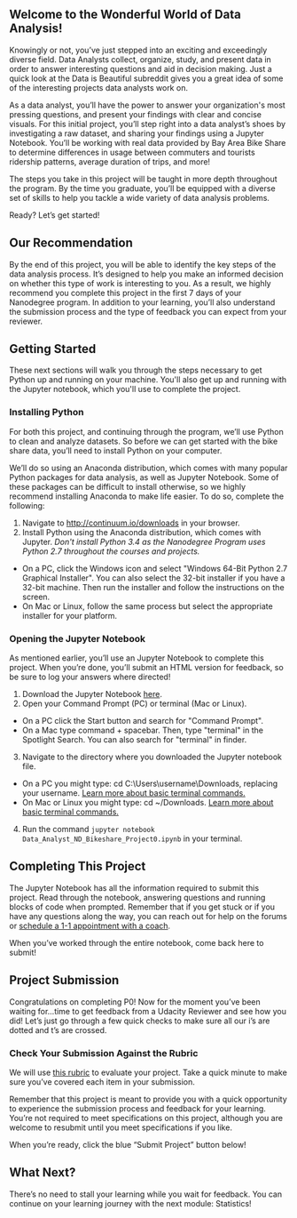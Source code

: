 ## Welcome to the Wonderful World of Data Analysis!

Knowingly or not, you’ve just stepped into an exciting and exceedingly diverse field. Data Analysts collect, organize, study, and present data in order to answer interesting questions and aid in decision making. Just a quick look at the Data is Beautiful subreddit gives you a great idea of some of the interesting projects data analysts work on.

As a data analyst, you’ll have the power to answer your organization's most pressing questions, and present your findings with clear and concise visuals. For this initial project, you’ll step right into a data analyst’s shoes by investigating a raw dataset, and sharing your findings using a Jupyter Notebook. You’ll be working with real data provided by Bay Area Bike Share to determine differences in usage between commuters and tourists ridership patterns, average duration of trips, and more!

The steps you take in this project will be taught in more depth throughout the program. By the time you graduate, you’ll be equipped with a diverse set of skills to help you tackle a wide variety of data analysis problems.

Ready? Let’s get started!

## Our Recommendation
By the end of this project, you will be able to identify the key steps of the data analysis process. It’s designed to help you make an informed decision on whether this type of work is interesting to you. As a result, we highly recommend you complete this project in the first 7 days of your Nanodegree program. In addition to your learning, you’ll also understand the submission process and the type of feedback you can expect from your reviewer.

## Getting Started
These next sections will walk you through the steps necessary to get Python up and running on your machine. You'll also get up and running with the Jupyter notebook, which you'll use to complete the project.

### Installing Python
For both this project, and continuing through the program, we’ll use Python to clean and analyze datasets. So before we can get started with the bike share data, you’ll need to install Python on your computer.

We’ll do so using an Anaconda distribution, which comes with many popular Python packages for data analysis, as well as Jupyter Notebook. Some of these packages can be difficult to install otherwise, so we highly recommend installing Anaconda to make life easier. To do so, complete the following:

1. Navigate to http://continuum.io/downloads in your browser.
2. Install Python using the Anaconda distribution, which comes with Jupyter. _Don't install Python 3.4 as the Nanodegree Program uses Python 2.7 throughout the courses and projects._
 * On a PC, click the Windows icon and select "Windows 64-Bit Python 2.7 Graphical Installer". You can also select the 32-bit installer if you have a 32-bit machine. Then run the installer and follow the instructions on the screen.
 * On Mac or Linux, follow the same process but select the appropriate installer for your platform.

### Opening the Jupyter Notebook
As mentioned earlier, you’ll use an Jupyter Notebook to complete this project. When you’re done, you’ll submit an HTML version for feedback, so be sure to log your answers where directed!

1. Download the Jupyter Notebook [here](https://d17h27t6h515a5.cloudfront.net/topher/2016/July/5784233f_dandp0-bikeshareanalysis/dandp0-bikeshareanalysis.zip).
2. Open your Command Prompt (PC) or terminal (Mac or Linux).
 * On a PC click the Start button and search for "Command Prompt".
 * On a Mac type command + spacebar. Then, type "terminal" in the Spotlight Search. You can also search for "terminal" in finder.
3. Navigate to the directory where you downloaded the Jupyter notebook file.
 * On a PC you might type: cd C:\Users\username\Downloads\, replacing your username. [Learn more about basic terminal commands.](http://www.7tutorials.com/command-prompt-how-use-basic-commands)
 * On Mac or Linux you might type: cd ~/Downloads. [Learn more about basic terminal commands.](http://mac.appstorm.net/how-to/utilities-how-to/how-to-use-terminal-the-basics)
4. Run the command `jupyter notebook Data_Analyst_ND_Bikeshare_Project0.ipynb` in your terminal.

## Completing This Project
The Jupyter Notebook has all the information required to submit this project. Read through the notebook, answering questions and running blocks of code when prompted. Remember that if you get stuck or if you have any questions along the way, you can reach out for help on the forums or [schedule a 1-1 appointment with a coach](https://calendly.com/dand-appointments).

When you’ve worked through the entire notebook, come back here to submit!

## Project Submission
Congratulations on completing P0! Now for the moment you’ve been waiting for...time to get feedback from a Udacity Reviewer and see how you did! Let’s just go through a few quick checks to make sure all our i’s are dotted and t’s are crossed.

### Check Your Submission Against the Rubric
We will use [this rubric](https://review.udacity.com/#!/rubrics/187/view) to evaluate your project. Take a quick minute to make sure you’ve covered each item in your submission.

Remember that this project is meant to provide you with a quick opportunity to experience the submission process and feedback for your learning. You’re not required to meet specifications on this project, although you are welcome to resubmit until you meet specifications if you like.

When you’re ready, click the blue “Submit Project” button below!

## What Next?
There’s no need to stall your learning while you wait for feedback. You can continue on your learning journey with the next module: Statistics!
